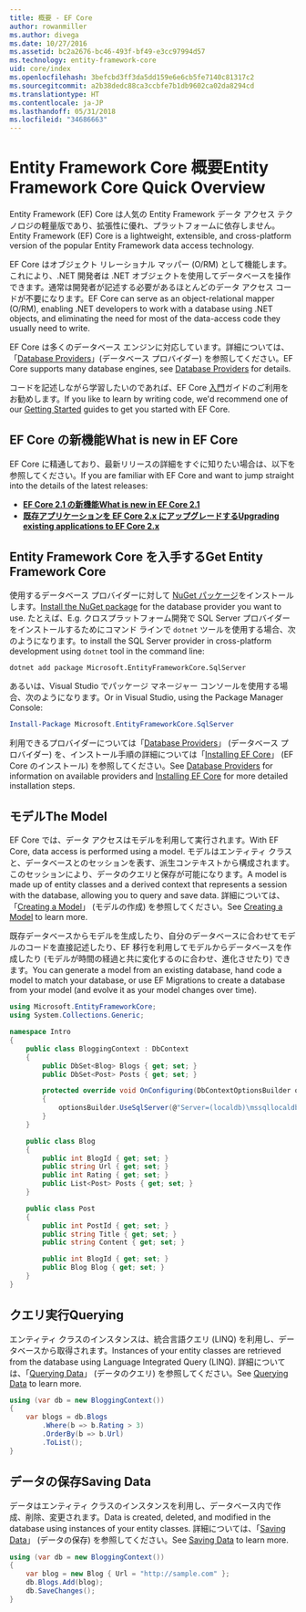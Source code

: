 ```yaml
---
title: 概要 - EF Core
author: rowanmiller
ms.author: divega
ms.date: 10/27/2016
ms.assetid: bc2a2676-bc46-493f-bf49-e3cc97994d57
ms.technology: entity-framework-core
uid: core/index
ms.openlocfilehash: 3befcbd3ff3da5dd159e6e6cb5fe7140c81317c2
ms.sourcegitcommit: a2b38dedc88ca3ccbfe7b1db9602ca02da8294cd
ms.translationtype: HT
ms.contentlocale: ja-JP
ms.lasthandoff: 05/31/2018
ms.locfileid: "34686663"
---
```

# <a name="entity-framework-core-quick-overview"></a><span data-ttu-id="0b47b-102">Entity Framework Core 概要</span><span class="sxs-lookup"><span data-stu-id="0b47b-102">Entity Framework Core Quick Overview</span></span>

<span data-ttu-id="0b47b-103">Entity Framework (EF) Core は人気の Entity Framework データ アクセス テクノロジの軽量版であり、拡張性に優れ、プラットフォームに依存しません。</span><span class="sxs-lookup"><span data-stu-id="0b47b-103">Entity Framework (EF) Core is a lightweight, extensible, and cross-platform version of the popular Entity Framework data access technology.</span></span>

<span data-ttu-id="0b47b-104">EF Core はオブジェクト リレーショナル マッパー (O/RM) として機能します。これにより、.NET 開発者は .NET オブジェクトを使用してデータベースを操作できます。通常は開発者が記述する必要があるほとんどのデータ アクセス コードが不要になります。</span><span class="sxs-lookup"><span data-stu-id="0b47b-104">EF Core can serve as an object-relational mapper (O/RM), enabling .NET developers to work with a database using .NET objects, and eliminating the need for most of the data-access code they usually need to write.</span></span> 

<span data-ttu-id="0b47b-105">EF Core は多くのデータベース エンジンに対応しています。詳細については、「[Database Providers](providers/index.md)」(データベース プロバイダー) を参照してください。</span><span class="sxs-lookup"><span data-stu-id="0b47b-105">EF Core supports many database engines, see [Database Providers](providers/index.md) for details.</span></span>

<span data-ttu-id="0b47b-106">コードを記述しながら学習したいのであれば、EF Core [入門](get-started/index.md)ガイドのご利用をお勧めします。</span><span class="sxs-lookup"><span data-stu-id="0b47b-106">If you like to learn by writing code, we'd recommend one of our [Getting Started](get-started/index.md) guides to get you started with EF Core.</span></span>

## <a name="what-is-new-in-ef-core"></a><span data-ttu-id="0b47b-107">EF Core の新機能</span><span class="sxs-lookup"><span data-stu-id="0b47b-107">What is new in EF Core</span></span>

<span data-ttu-id="0b47b-108">EF Core に精通しており、最新リリースの詳細をすぐに知りたい場合は、以下を参照してください。</span><span class="sxs-lookup"><span data-stu-id="0b47b-108">If you are familiar with EF Core and want to jump straight into the details of the latest releases:</span></span>

- <span data-ttu-id="0b47b-109">**[EF Core 2.1 の新機能](xref:core/what-is-new/ef-core-2.1)**</span><span class="sxs-lookup"><span data-stu-id="0b47b-109">**[What is new in EF Core 2.1](xref:core/what-is-new/ef-core-2.1)**</span></span>
- <span data-ttu-id="0b47b-110">**[既存アプリケーションを EF Core 2.x にアップグレードする](xref:core/miscellaneous/1x-2x-upgrade)**</span><span class="sxs-lookup"><span data-stu-id="0b47b-110">**[Upgrading existing applications to EF Core 2.x](xref:core/miscellaneous/1x-2x-upgrade)**</span></span>


## <a name="get-entity-framework-core"></a><span data-ttu-id="0b47b-111">Entity Framework Core を入手する</span><span class="sxs-lookup"><span data-stu-id="0b47b-111">Get Entity Framework Core</span></span>

<span data-ttu-id="0b47b-112">使用するデータベース プロバイダーに対して [NuGet パッケージ](https://docs.nuget.org/ndocs/quickstart/use-a-package)をインストールします。</span><span class="sxs-lookup"><span data-stu-id="0b47b-112">[Install the NuGet package](https://docs.nuget.org/ndocs/quickstart/use-a-package) for the database provider you want to use.</span></span> <span data-ttu-id="0b47b-113">たとえば、</span><span class="sxs-lookup"><span data-stu-id="0b47b-113">E.g.</span></span> <span data-ttu-id="0b47b-114">クロスプラットフォーム開発で SQL Server プロバイダーをインストールするためにコマンド ラインで `dotnet` ツールを使用する場合、次のようになります。</span><span class="sxs-lookup"><span data-stu-id="0b47b-114">to install the SQL Server provider in cross-platform development using `dotnet` tool in the command line:</span></span>

``` Console
dotnet add package Microsoft.EntityFrameworkCore.SqlServer
```

<span data-ttu-id="0b47b-115">あるいは、Visual Studio でパッケージ マネージャー コンソールを使用する場合、次のようになります。</span><span class="sxs-lookup"><span data-stu-id="0b47b-115">Or in Visual Studio, using the Package Manager Console:</span></span>

``` PowerShell
Install-Package Microsoft.EntityFrameworkCore.SqlServer
```
<span data-ttu-id="0b47b-116">利用できるプロバイダーについては「[Database Providers](providers/index.md)」 (データベース プロバイダー) を、インストール手順の詳細については「[Installing EF Core](get-started/install/index.md)」 (EF Core のインストール) を参照してください。</span><span class="sxs-lookup"><span data-stu-id="0b47b-116">See [Database Providers](providers/index.md) for information on available providers and [Installing EF Core](get-started/install/index.md) for more detailed installation steps.</span></span>

## <a name="the-model"></a><span data-ttu-id="0b47b-117">モデル</span><span class="sxs-lookup"><span data-stu-id="0b47b-117">The Model</span></span>

<span data-ttu-id="0b47b-118">EF Core では、データ アクセスはモデルを利用して実行されます。</span><span class="sxs-lookup"><span data-stu-id="0b47b-118">With EF Core, data access is performed using a model.</span></span> <span data-ttu-id="0b47b-119">モデルはエンティティ クラスと、データベースとのセッションを表す、派生コンテキストから構成されます。このセッションにより、データのクエリと保存が可能になります。</span><span class="sxs-lookup"><span data-stu-id="0b47b-119">A model is made up of entity classes and a derived context that represents a session with the database, allowing you to query and save data.</span></span> <span data-ttu-id="0b47b-120">詳細については、「[Creating a Model](modeling/index.md)」 (モデルの作成) を参照してください。</span><span class="sxs-lookup"><span data-stu-id="0b47b-120">See [Creating a Model](modeling/index.md) to learn more.</span></span>

<span data-ttu-id="0b47b-121">既存データベースからモデルを生成したり、自分のデータベースに合わせてモデルのコードを直接記述したり、EF 移行を利用してモデルからデータベースを作成したり (モデルが時間の経過と共に変化するのに合わせ、進化させたり) できます。</span><span class="sxs-lookup"><span data-stu-id="0b47b-121">You can generate a model from an existing database, hand code a model to match your database, or use EF Migrations to create a database from your model (and evolve it as your model changes over time).</span></span>

``` csharp
using Microsoft.EntityFrameworkCore;
using System.Collections.Generic;

namespace Intro
{
    public class BloggingContext : DbContext
    {
        public DbSet<Blog> Blogs { get; set; }
        public DbSet<Post> Posts { get; set; }

        protected override void OnConfiguring(DbContextOptionsBuilder optionsBuilder)
        {
            optionsBuilder.UseSqlServer(@"Server=(localdb)\mssqllocaldb;Database=MyDatabase;Trusted_Connection=True;");
        }
    }

    public class Blog
    {
        public int BlogId { get; set; }
        public string Url { get; set; }
        public int Rating { get; set; }
        public List<Post> Posts { get; set; }
    }

    public class Post
    {
        public int PostId { get; set; }
        public string Title { get; set; }
        public string Content { get; set; }

        public int BlogId { get; set; }
        public Blog Blog { get; set; }
    }
}
```

## <a name="querying"></a><span data-ttu-id="0b47b-122">クエリ実行</span><span class="sxs-lookup"><span data-stu-id="0b47b-122">Querying</span></span>

<span data-ttu-id="0b47b-123">エンティティ クラスのインスタンスは、統合言語クエリ (LINQ) を利用し、データベースから取得されます。</span><span class="sxs-lookup"><span data-stu-id="0b47b-123">Instances of your entity classes are retrieved from the database using Language Integrated Query (LINQ).</span></span> <span data-ttu-id="0b47b-124">詳細については、「[Querying Data](querying/index.md)」 (データのクエリ) を参照してください。</span><span class="sxs-lookup"><span data-stu-id="0b47b-124">See [Querying Data](querying/index.md) to learn more.</span></span>

``` csharp
using (var db = new BloggingContext())
{
    var blogs = db.Blogs
        .Where(b => b.Rating > 3)
        .OrderBy(b => b.Url)
        .ToList();
}
```

## <a name="saving-data"></a><span data-ttu-id="0b47b-125">データの保存</span><span class="sxs-lookup"><span data-stu-id="0b47b-125">Saving Data</span></span>

<span data-ttu-id="0b47b-126">データはエンティティ クラスのインスタンスを利用し、データベース内で作成、削除、変更されます。</span><span class="sxs-lookup"><span data-stu-id="0b47b-126">Data is created, deleted, and modified in the database using instances of your entity classes.</span></span> <span data-ttu-id="0b47b-127">詳細については、「[Saving Data](saving/index.md)」 (データの保存) を参照してください。</span><span class="sxs-lookup"><span data-stu-id="0b47b-127">See [Saving Data](saving/index.md) to learn more.</span></span>

``` csharp
using (var db = new BloggingContext())
{
    var blog = new Blog { Url = "http://sample.com" };
    db.Blogs.Add(blog);
    db.SaveChanges();
}
```
